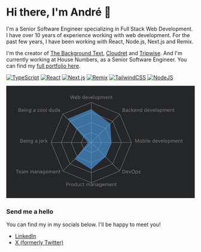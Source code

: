 # Hi there, I'm André 👋  

I'm a Senior Software Engineer specializing in Full Stack Web Development. I have over 10 years of experience working with web development. For the past few years, I have been working with React, Node.js, Next.js and Remix.

I'm the creator of [The Background Text](https://github.com/atreib/thebackgroundtext), [Cloudret](https://github.com/atreib/dret) and [Tripwise](https://github.com/atreib/tripwise). And I'm currently working at House Numbers, as a Senior Software Engineer. You can find my [full portfolio here](https://www.andretreib.com/).

[![TypeScript](https://img.shields.io/badge/TypeScript-3178C6?logo=typescript&logoColor=fff)](#)
[![React](https://img.shields.io/badge/React-%2320232a.svg?logo=react&logoColor=%2361DAFB)](#)
[![Next.js](https://img.shields.io/badge/Next.js-black?logo=next.js&logoColor=white)](#)
[![Remix](https://img.shields.io/badge/Remix-000?logo=remix&logoColor=fff)](#)
[![TailwindCSS](https://img.shields.io/badge/Tailwind%20CSS-%2338B2AC.svg?logo=tailwind-css&logoColor=white)](#)
[![NodeJS](https://img.shields.io/badge/Node.js-6DA55F?logo=node.js&logoColor=white)](#)

![](./skills.png)

### Send me a hello

You can find my in my socials below. I'll be happy to meet you!

- [LinkedIn](https://www.linkedin.com/in/atreib/)  
- [X (formerly Twitter)](https://x.com/treibthedev)  
